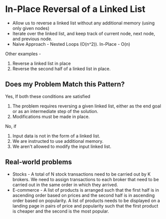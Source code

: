 # In-Place Reversal of a Linked List

- Allow us to reverse a linked list without any additional memory (using only given nodes)
- Iterate over the linked list, and keep track of current node, next node, and previous node.
- Naive Approach - Nested Loops (O(n^2)). In-Place - O(n)

Other examples - 
1. Reverse a linked list in place
2. Reverse the second half of a linked list in place.

## Does my Problem Match this Pattern?

Yes, If both these conditions are satisfied

1. The problem requires reversing a given linked list, either as the end goal or as an intermediate step of the solution.
2. Modifications must be made in place.

No, if

1. Input data is not in the form of a linked list.
2. We are instructed to use additional memory.
3. We aren't allowed to modify the input linked list.

## Real-world problems

- Stocks - A total of N stock transactions need to be carried out by K brokers. We need to assign transactions to each broker that need to be carried out in the same order in which they arrived.
- E-commerce - A list of products is arranged such that the first half is in ascending order based on prices and the second half is in ascending order based on popularity. A list of products needs to be displayed on a landing page in pairs of price and popularity such that the first product is cheaper and the second is the most popular.